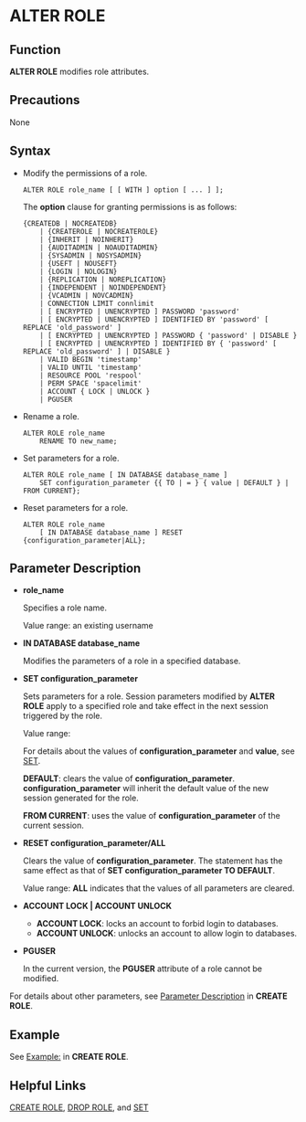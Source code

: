 # ALTER ROLE<a name="EN-US_TOPIC_0242370532"></a>

## Function<a name="en-us_topic_0237122068_en-us_topic_0059778744_sa4ec5e4feca4419193486c30e3c50708"></a>

**ALTER ROLE**  modifies role attributes.

## Precautions<a name="en-us_topic_0237122068_en-us_topic_0059778744_sa559bf9874634b91a97ecb349a5b4c5b"></a>

None

## Syntax<a name="en-us_topic_0237122068_en-us_topic_0059778744_sad868fc15480446b8c29a37a152b5fc5"></a>

-   Modify the permissions of a role.

    ```
    ALTER ROLE role_name [ [ WITH ] option [ ... ] ];
    ```

    The  **option**  clause for granting permissions is as follows:

    ```
    {CREATEDB | NOCREATEDB}
        | {CREATEROLE | NOCREATEROLE}
        | {INHERIT | NOINHERIT}
        | {AUDITADMIN | NOAUDITADMIN}
        | {SYSADMIN | NOSYSADMIN}
        | {USEFT | NOUSEFT}
        | {LOGIN | NOLOGIN}
        | {REPLICATION | NOREPLICATION}
        | {INDEPENDENT | NOINDEPENDENT}
        | {VCADMIN | NOVCADMIN}
        | CONNECTION LIMIT connlimit
        | [ ENCRYPTED | UNENCRYPTED ] PASSWORD 'password'
        | [ ENCRYPTED | UNENCRYPTED ] IDENTIFIED BY 'password' [ REPLACE 'old_password' ]
        | [ ENCRYPTED | UNENCRYPTED ] PASSWORD { 'password' | DISABLE }
        | [ ENCRYPTED | UNENCRYPTED ] IDENTIFIED BY { 'password' [ REPLACE 'old_password' ] | DISABLE }
        | VALID BEGIN 'timestamp'
        | VALID UNTIL 'timestamp'
        | RESOURCE POOL 'respool'
        | PERM SPACE 'spacelimit'
        | ACCOUNT { LOCK | UNLOCK }
        | PGUSER
    ```
    
-   Rename a role.

    ```
    ALTER ROLE role_name 
        RENAME TO new_name;
    ```

-   Set parameters for a role.

    ```
    ALTER ROLE role_name [ IN DATABASE database_name ]
        SET configuration_parameter {{ TO | = } { value | DEFAULT } | FROM CURRENT};
    ```

-   Reset parameters for a role.

    ```
    ALTER ROLE role_name
        [ IN DATABASE database_name ] RESET {configuration_parameter|ALL};
    ```


## Parameter Description<a name="en-us_topic_0237122068_en-us_topic_0059778744_s50961af6143d4aafaf8fa02febbbf331"></a>

-   **role\_name**

    Specifies a role name.

    Value range: an existing username

-   **IN DATABASE database\_name**

    Modifies the parameters of a role in a specified database.

-   **SET configuration\_parameter**

    Sets parameters for a role. Session parameters modified by  **ALTER ROLE**  apply to a specified role and take effect in the next session triggered by the role.

    Value range:

    For details about the values of  **configuration\_parameter**  and  **value**, see  [SET](set.md).

    **DEFAULT**: clears the value of  **configuration\_parameter**.  **configuration\_parameter**  will inherit the default value of the new session generated for the role.

    **FROM CURRENT**: uses the value of  **configuration\_parameter**  of the current session.

-   **RESET configuration\_parameter/ALL**

    Clears the value of  **configuration\_parameter**. The statement has the same effect as that of  **SET configuration\_parameter TO DEFAULT**.

    Value range:  **ALL**  indicates that the values of all parameters are cleared.

-   **ACCOUNT LOCK | ACCOUNT UNLOCK**
    -   **ACCOUNT LOCK**: locks an account to forbid login to databases.
    -   **ACCOUNT UNLOCK**: unlocks an account to allow login to databases.

-   **PGUSER**

    In the current version, the  **PGUSER**  attribute of a role cannot be modified.


For details about other parameters, see  [Parameter Description](create-role.md#en-us_topic_0237122112_en-us_topic_0059778189_s5a43ec5742a742089e2c302063de7fe4)  in  **CREATE ROLE**.

## Example<a name="en-us_topic_0237122068_en-us_topic_0059778744_s961f01774f174a5aa4e6f59dea50381a"></a>

See  [Example:](create-role.md#en-us_topic_0237122112_en-us_topic_0059778189_s0dea2f90b8474387aff0ab3f366a611e)  in  **CREATE ROLE**.

## Helpful Links<a name="en-us_topic_0237122068_en-us_topic_0059778744_sb24012e0cec94bc3ba5c2c0e8997d052"></a>

[CREATE ROLE](create-role.md),  [DROP ROLE](drop-role.md), and  [SET](set.md)

